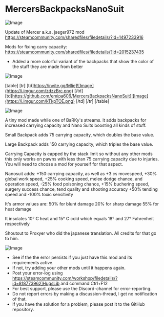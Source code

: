 # MercersBackpacksNanoSuit

![Image](https://i.imgur.com/WAEzk68.png)

Update of Mercer a.k.a. jaeger972 mod
https://steamcommunity.com/sharedfiles/filedetails/?id=1497233916

Mods for fixing carry capacity:
https://steamcommunity.com/sharedfiles/filedetails/?id=2015237435

- Added a more colorful variant of the backpacks that show the color of the stuff they are made from better

![Image](https://i.imgur.com/7Gzt3Rg.png)


[table]
	[tr]
		[td]https://invite.gg/Mlie]![Image](https://i.imgur.com/zdzzBrc.png)
[/td]
		[td]https://github.com/emipa606/MercersBackpacksNanoSuit]![Image](https://i.imgur.com/kTkpTOE.png)
[/td]
	[/tr]
[/table]
	
![Image](https://i.imgur.com/NOW7jU1.png)


A tiny mod made while one of BaRKy&apos;s streams.
It adds backpacks for increased carrying capacity and Nano Suits boosting all kinds of stuff.

Small Backpack adds 75 carrying capacity, which doubles the base value.

Large Backpack adds 150 carrying capacity, which triples the base value.

Carrying Capacity is capped by the stack limit so without any other mods this only works on pawns with less than 75 carrying capacity due to injuries. You will need to choose a mod for yourself for that aspect.

Nanosuit adds:
+150 carrying capacity, as well as 
+3 cs movespeed,
+30% global work speed,
+25% cooking speed, melee dodge chance, and operation speed, 
-25% food poisoning chance,
+15% buchering speed, surgery success chance, tend quality and shooting accuracy
+50% tending speed and
-100% toxic sensitivity

It&apos;s armor values are:
50% for blunt damage
20% for sharp damage
55% for heat damage 

It insolates 10° C heat and 15° C cold which equals 18° and 27° Fahrenheit respectively


Shoutout to Proxyer who did the japanese translation. All credits for that go to him.


![Image](https://i.imgur.com/Rs6T6cr.png)



-  See if the the error persists if you just have this mod and its requirements active.
-  If not, try adding your other mods until it happens again.
-  Post your error-log using https://steamcommunity.com/workshop/filedetails/?id=818773962]HugsLib and command Ctrl+F12
-  For best support, please use the Discord-channel for error-reporting.
-  Do not report errors by making a discussion-thread, I get no notification of that.
-  If you have the solution for a problem, please post it to the GitHub repository.




